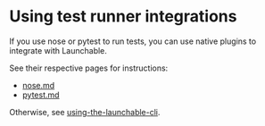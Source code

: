 # Using test runner integrations

If you use nose or pytest to run tests, you can use native plugins to integrate with Launchable.

See their respective pages for instructions:

* [nose.md](../resources/integrations/nose.md "mention")
* [pytest.md](../resources/integrations/pytest.md "mention")

Otherwise, see [using-the-launchable-cli](using-the-launchable-cli/ "mention").
